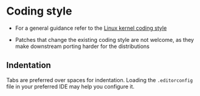 # Coding style

* For a general guidance refer to the
[Linux kernel coding style](https://www.kernel.org/doc/html/latest/process/coding-style.html)

* Patches that change the existing coding style are not welcome, as they make
downstream porting harder for the distributions

## Indentation

Tabs are preferred over spaces for indentation. Loading the `.editorconfig`
file in your preferred IDE may help you configure it.
